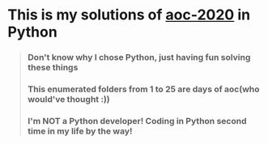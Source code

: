 # This is my solutions of [aoc-2020](https://adventofcode.com/2020/) in Python

> ### Don't know why I chose Python, just having fun solving these things
> ### This enumerated folders from 1 to 25 are days of aoc(who would've thought :))
> ### I'm NOT a Python developer! Coding in Python second time in my life by the way!

